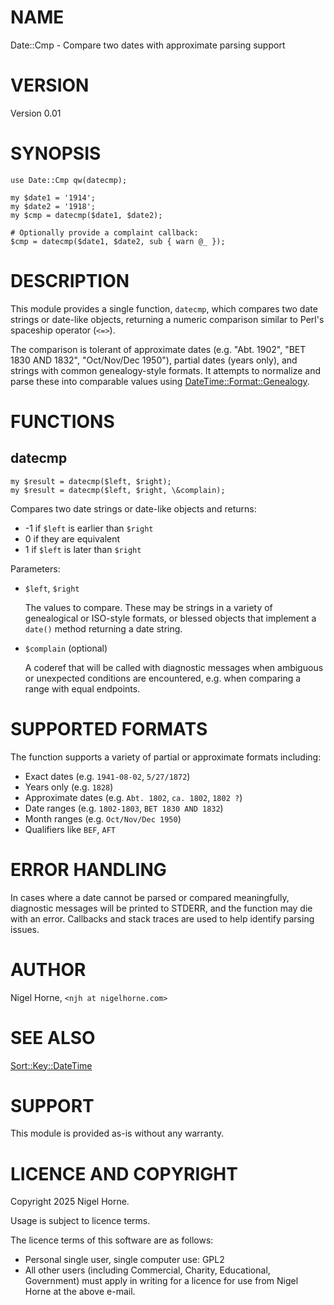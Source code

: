 # NAME

Date::Cmp - Compare two dates with approximate parsing support

# VERSION

Version 0.01

# SYNOPSIS

    use Date::Cmp qw(datecmp);

    my $date1 = '1914';
    my $date2 = '1918';
    my $cmp = datecmp($date1, $date2);

    # Optionally provide a complaint callback:
    $cmp = datecmp($date1, $date2, sub { warn @_ });

# DESCRIPTION

This module provides a single function, `datecmp`, which compares two date strings
or date-like objects, returning a numeric comparison similar to Perl's spaceship operator (`<=>`).

The comparison is tolerant of approximate dates (e.g. "Abt. 1902", "BET 1830 AND 1832", "Oct/Nov/Dec 1950"),
partial dates (years only), and strings with common genealogy-style formats. It attempts to normalize
and parse these into comparable values using [DateTime::Format::Genealogy](https://metacpan.org/pod/DateTime%3A%3AFormat%3A%3AGenealogy).

# FUNCTIONS

## datecmp

    my $result = datecmp($left, $right);
    my $result = datecmp($left, $right, \&complain);

Compares two date strings or date-like objects and returns:

- -1 if `$left` is earlier than `$right`
- 0 if they are equivalent
- 1 if `$left` is later than `$right`

Parameters:

- `$left`, `$right`

    The values to compare. These may be strings in a variety of genealogical or ISO-style formats,
    or blessed objects that implement a `date()` method returning a date string.

- `$complain` (optional)

    A coderef that will be called with diagnostic messages when ambiguous or unexpected conditions are encountered,
    e.g. when comparing a range with equal endpoints.

# SUPPORTED FORMATS

The function supports a variety of partial or approximate formats including:

- Exact dates (e.g. `1941-08-02`, `5/27/1872`)
- Years only (e.g. `1828`)
- Approximate dates (e.g. `Abt. 1802`, `ca. 1802`, `1802 ?`)
- Date ranges (e.g. `1802-1803`, `BET 1830 AND 1832`)
- Month ranges (e.g. `Oct/Nov/Dec 1950`)
- Qualifiers like `BEF`, `AFT`

# ERROR HANDLING

In cases where a date cannot be parsed or compared meaningfully, diagnostic messages
will be printed to STDERR, and the function may die with an error. Callbacks and
stack traces are used to help identify parsing issues.

# AUTHOR

Nigel Horne, `<njh at nigelhorne.com>`

# SEE ALSO

[Sort::Key::DateTime](https://metacpan.org/pod/Sort%3A%3AKey%3A%3ADateTime)

# SUPPORT

This module is provided as-is without any warranty.

# LICENCE AND COPYRIGHT

Copyright 2025 Nigel Horne.

Usage is subject to licence terms.

The licence terms of this software are as follows:

- Personal single user, single computer use: GPL2
- All other users (including Commercial, Charity, Educational, Government)
  must apply in writing for a licence for use from Nigel Horne at the
  above e-mail.
